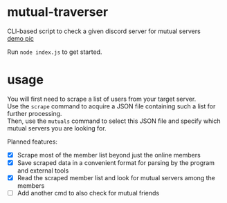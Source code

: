 # mutual-traverser
CLI-based script to check a given discord server for mutual servers  
[demo pic](/demo.jpg)

Run `node index.js` to get started.

# usage
You will first need to scrape a list of users from your target server.  
Use the `scrape` command to acquire a JSON file containing such a list for further processing.  
Then, use the `mutuals` command to select this JSON file and specify which mutual servers you are looking for.

Planned features:
- [x] Scrape most of the member list beyond just the online members
- [x] Save scraped data in a convenient format for parsing by the program and external tools  
- [x] Read the scraped member list and look for mutual servers among the members
- [ ] Add another cmd to also check for mutual friends